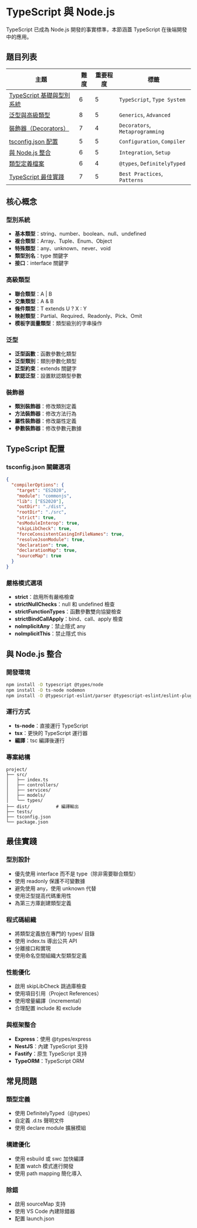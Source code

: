 # TypeScript 與 Node.js

TypeScript 已成為 Node.js 開發的事實標準，本節涵蓋 TypeScript 在後端開發中的應用。

## 題目列表

| 主題 | 難度 | 重要程度 | 標籤 |
|------|------|----------|------|
| [TypeScript 基礎與型別系統](./typescript_basics.md) | 6 | 5 | `TypeScript`, `Type System` |
| [泛型與高級類型](./generics_and_advanced_types.md) | 8 | 5 | `Generics`, `Advanced` |
| [裝飾器（Decorators）](./decorators_explained.md) | 7 | 4 | `Decorators`, `Metaprogramming` |
| [tsconfig.json 配置](./tsconfig_configuration.md) | 5 | 5 | `Configuration`, `Compiler` |
| [與 Node.js 整合](./typescript_nodejs_integration.md) | 6 | 5 | `Integration`, `Setup` |
| [類型定義檔案](./type_definitions.md) | 6 | 4 | `@types`, `DefinitelyTyped` |
| [TypeScript 最佳實踐](./typescript_best_practices.md) | 7 | 5 | `Best Practices`, `Patterns` |

## 核心概念

### 型別系統
- **基本類型**：string、number、boolean、null、undefined
- **複合類型**：Array、Tuple、Enum、Object
- **特殊類型**：any、unknown、never、void
- **類型別名**：type 關鍵字
- **接口**：interface 關鍵字

### 高級類型
- **聯合類型**：A | B
- **交集類型**：A & B
- **條件類型**：T extends U ? X : Y
- **映射類型**：Partial、Required、Readonly、Pick、Omit
- **模板字面量類型**：類型級別的字串操作

### 泛型
- **泛型函數**：函數參數化類型
- **泛型類別**：類別參數化類型
- **泛型約束**：extends 關鍵字
- **默認泛型**：設置默認類型參數

### 裝飾器
- **類別裝飾器**：修改類別定義
- **方法裝飾器**：修改方法行為
- **屬性裝飾器**：修改屬性定義
- **參數裝飾器**：修改參數元數據

## TypeScript 配置

### tsconfig.json 關鍵選項
```json
{
  "compilerOptions": {
    "target": "ES2020",
    "module": "commonjs",
    "lib": ["ES2020"],
    "outDir": "./dist",
    "rootDir": "./src",
    "strict": true,
    "esModuleInterop": true,
    "skipLibCheck": true,
    "forceConsistentCasingInFileNames": true,
    "resolveJsonModule": true,
    "declaration": true,
    "declarationMap": true,
    "sourceMap": true
  }
}
```

### 嚴格模式選項
- **strict**：啟用所有嚴格檢查
- **strictNullChecks**：null 和 undefined 檢查
- **strictFunctionTypes**：函數參數雙向協變檢查
- **strictBindCallApply**：bind、call、apply 檢查
- **noImplicitAny**：禁止隱式 any
- **noImplicitThis**：禁止隱式 this

## 與 Node.js 整合

### 開發環境
```bash
npm install -D typescript @types/node
npm install -D ts-node nodemon
npm install -D @typescript-eslint/parser @typescript-eslint/eslint-plugin
```

### 運行方式
- **ts-node**：直接運行 TypeScript
- **tsx**：更快的 TypeScript 運行器
- **編譯**：tsc 編譯後運行

### 專案結構
```
project/
├── src/
│   ├── index.ts
│   ├── controllers/
│   ├── services/
│   ├── models/
│   └── types/
├── dist/          # 編譯輸出
├── tests/
├── tsconfig.json
└── package.json
```

## 最佳實踐

### 型別設計
- 優先使用 interface 而不是 type（除非需要聯合類型）
- 使用 readonly 保護不可變數據
- 避免使用 any，使用 unknown 代替
- 使用泛型提高代碼重用性
- 為第三方庫創建類型定義

### 程式碼組織
- 將類型定義放在專門的 types/ 目錄
- 使用 index.ts 導出公共 API
- 分離接口和實現
- 使用命名空間組織大型類型定義

### 性能優化
- 啟用 skipLibCheck 跳過庫檢查
- 使用項目引用（Project References）
- 使用增量編譯（incremental）
- 合理配置 include 和 exclude

### 與框架整合
- **Express**：使用 @types/express
- **NestJS**：內建 TypeScript 支持
- **Fastify**：原生 TypeScript 支持
- **TypeORM**：TypeScript ORM

## 常見問題

### 類型定義
- 使用 DefinitelyTyped（@types）
- 自定義 .d.ts 聲明文件
- 使用 declare module 擴展模組

### 構建優化
- 使用 esbuild 或 swc 加快編譯
- 配置 watch 模式進行開發
- 使用 path mapping 簡化導入

### 除錯
- 啟用 sourceMap 支持
- 使用 VS Code 內建除錯器
- 配置 launch.json
